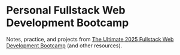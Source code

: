 # Personal Fullstack Web Development Bootcamp

Notes, practice, and projects from [The Ultimate 2025 Fullstack Web Development Bootcamp](https://www.udemy.com/course/the-ultimate-fullstack-web-development-bootcamp) (and other resources).